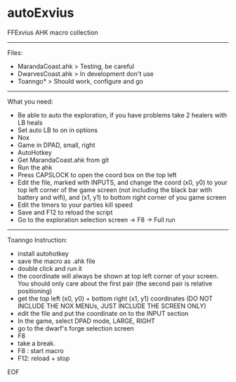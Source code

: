 # autoExvius
FFExvius AHK macro collection

---

Files:

- MarandaCoast.ahk > Testing, be careful
- DwarvesCoast.ahk > In development don't use
- Toanngo* > Should work, configure and go

---

What you need:
- Be able to auto the exploration, if you have problems take 2 healers with LB heals
- Set auto LB to on in options
- Nox
- Game in DPAD, small, right
- AutoHotkey
- Get MarandaCoast.ahk from git
- Run the ahk
- Press CAPSLOCK to open the coord box on the top left
- Edit the file, marked with INPUTS, and change the coord (x0, y0) to your top left corner of the game screen (not including the black bar with battery and wifi), and (x1, y1) to bottom right corner of you game screen
- Edit the timers to your parties kill speed
- Save and F12 to reload the script
- Go to the exploration selection screen -> F8 -> Full run

---

Toanngo Instruction:

- install autohotkey
- save the macro as .ahk file
- double click and run it
- the coordinate will always be shown at top left corner of your screen. You should only care about the first pair (the second pair is relative positioning)
- get the top left (x0, y0) + bottom right (x1, y1) coordinates (DO NOT INCLUDE THE NOX MENUs, JUST INCLUDE THE SCREEN ONLY)
- edit the file and put the coordinate on to the INPUT section
- In the game, select DPAD mode, LARGE, RIGHT
- go to the dwarf's forge selection screen
- F8
- take a break.
- F8 : start macro
- F12: reload + stop

EOF